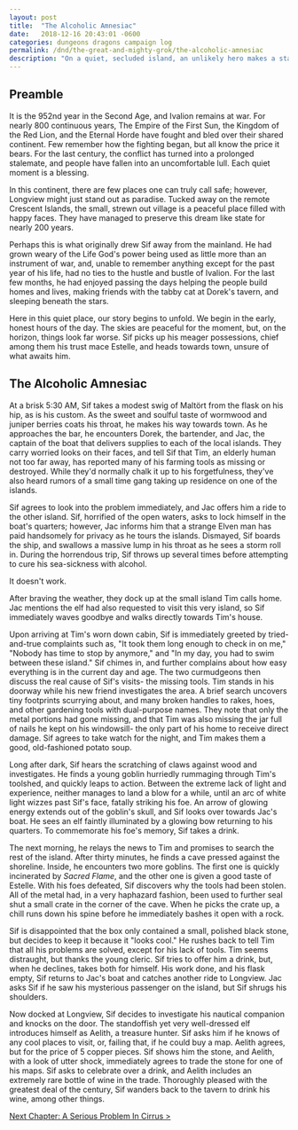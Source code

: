 ```yaml
---
layout: post
title:  "The Alcoholic Amnesiac"
date:   2018-12-16 20:43:01 -0600
categories: dungeons dragons campaign log
permalink: /dnd/the-great-and-mighty-grok/the-alcoholic-amnesiac
description: "On a quiet, secluded island, an unlikely hero makes a stand. A keg stand."
---
```


## Preamble

It is the 952nd year in the Second Age, and Ivalion remains at war.
For nearly 800 continuous years, The Empire of the First Sun, the Kingdom of the Red Lion, and the Eternal Horde have fought and bled over their shared continent.
Few remember how the fighting began, but all know the price it bears.
For the last century, the conflict has turned into a prolonged stalemate, and people have fallen into an uncomfortable lull.
Each quiet moment is a blessing.

In this continent, there are few places one can truly call safe; however, Longview might just stand out as paradise.
Tucked away on the remote Crescent Islands, the small, strewn out village is a peaceful place filled with happy faces.
They have managed to preserve this dream like state for nearly 200 years.

Perhaps this is what originally drew Sif away from the mainland.
He had grown weary of the Life God's power being used as little more than an instrument of war, and, unable to remember anything except for the past year of his life, had no ties to the hustle and bustle of Ivalion.
For the last few months, he had enjoyed passing the days helping the people build homes and lives, making friends with the tabby cat at Dorek's tavern, and sleeping beneath the stars.

Here in this quiet place, our story begins to unfold.
We begin in the early, honest hours of the day.
The skies are peaceful for the moment, but, on the horizon, things look far worse.
Sif picks up his meager possessions, chief among them his trust mace Estelle, and heads towards town, unsure of what awaits him.

## The Alcoholic Amnesiac

At a brisk 5:30 AM, Sif takes a modest swig of Maltört from the flask on his hip, as is his custom.
As the sweet and soulful taste of wormwood and juniper berries coats his throat, he makes his way towards town.
As he approaches the bar, he encounters Dorek, the bartender, and Jac, the captain of the boat that delivers supplies to each of the local islands.
They carry worried looks on their faces, and tell Sif that Tim, an elderly human not too far away, has reported many of his farming tools as missing or destroyed.
While they'd normally chalk it up to his forgetfulness, they've also heard rumors of a small time gang taking up residence on one of the islands.

Sif agrees to look into the problem immediately, and Jac offers him a ride to the other island.
Sif, horrified of the open waters, asks to lock himself in the boat's quarters; however, Jac informs him that a strange Elven man has paid handsomely for privacy as he tours the islands.
Dismayed, Sif boards the ship, and swallows a massive lump in his throat as he sees a storm roll in.
During the horrendous trip, Sif throws up several times before attempting to cure his sea-sickness with alcohol.

It doesn't work.

After braving the weather, they dock up at the small island Tim calls home.
Jac mentions the elf had also requested to visit this very island, so Sif immediately waves goodbye and walks directly towards Tim's house.

Upon arriving at Tim's worn down cabin, Sif is immediately greeted by tried-and-true complaints such as, "It took them long enough to check in on me," "Nobody has time to stop by anymore," and "In my day, you had to swim between these island."
Sif chimes in, and further complains about how easy everything is in the current day and age.
The two curmudgeons then discuss the real cause of Sif's visits- the missing tools.
Tim stands in his doorway while his new friend investigates the area.
A brief search uncovers tiny footprints scurrying about, and many broken handles to rakes, hoes, and other gardening tools with dual-purpose names.
They note that only the metal portions had gone missing, and that Tim was also missing the jar full of nails he kept on his windowsill- the only part of his home to receive direct damage.
Sif agrees to take watch for the night, and Tim makes them a good, old-fashioned potato soup.

Long after dark, Sif hears the scratching of claws against wood and investigates.
He finds a young goblin hurriedly rummaging through Tim's toolshed, and quickly leaps to action.
Between the extreme lack of light and experience, neither manages to land a blow for a while, until an arc of white light wizzes past Sif's face, fatally striking his foe.
An arrow of glowing energy extends out of the goblin's skull, and Sif looks over towards Jac's boat.
He sees an elf faintly illuminated by a glowing bow returning to his quarters.
To commemorate his foe's memory, Sif takes a drink.

The next morning, he relays the news to Tim and promises to search the rest of the island.
After thirty minutes, he finds a cave pressed against the shoreline.
Inside, he encounters two more goblins.
The first one is quickly incinerated by *Sacred Flame*, and the other one is given a good taste of Estelle.
With his foes defeated, Sif discovers why the tools had been stolen.
All of the metal had, in a very haphazard fashion, been used to further seal shut a small crate in the corner of the cave.
When he picks the crate up, a chill runs down his spine before he immediately bashes it open with a rock.

Sif is disappointed that the box only contained a small, polished black stone, but decides to keep it because it "looks cool."
He rushes back to tell Tim that all his problems are solved, except for his lack of tools.
Tim seems distraught, but thanks the young cleric.
Sif tries to offer him a drink, but, when he declines, takes both for himself.
His work done, and his flask empty, Sif returns to Jac's boat and catches another ride to Longview.
Jac asks Sif if he saw his mysterious passenger on the island, but Sif shrugs his shoulders.

Now docked at Longview, Sif decides to investigate his nautical companion and knocks on the door.
The standoffish yet very well-dressed elf introduces himself as Aelith, a treasure hunter.
Sif asks him if he knows of any cool places to visit, or, failing that, if he could buy a map.
Aelith agrees, but for the price of 5 copper pieces.
Sif shows him the stone, and Aelith, with a look of utter shock, immediately agrees to trade the stone for one of his maps.
Sif asks to celebrate over a drink, and Aelith includes an extremely rare bottle of wine in the trade.
Thoroughly pleased with the greatest deal of the century, Sif wanders back to the tavern to drink his wine, among other things.

[Next Chapter: A Serious Problem In Cirrus >](/dnd/the-great-and-mighty-grok/a-serious-problem-in-cirrus)
